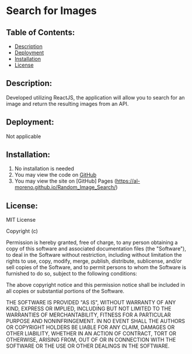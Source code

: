 

# Search for Images

## Table of Contents:
- [Description](#Description)
- [Deployment](#Deployment)
- [Installation](#Installation)
- [License](#License)

## Description: 

Developed utilizing ReactJS, the application will allow you to search for an image and return the resulting images from an API.


## Deployment:

Not applicable



## Installation:

1. No installation is needed
2. You may view the code on [GitHub](https://github.com/al-moreno/Random_Image_Search)
3. You may view the site on [GitHub] Pages (https://al-moreno.github.io/Random_Image_Search/)


## License:

MIT License

Copyright (c)

Permission is hereby granted, free of charge, to any person obtaining a copy of this software and associated documentation files (the "Software"), to deal in the Software without restriction, including without limitation the rights to use, copy, modify, merge, publish, distribute, sublicense, and/or sell copies of the Software, and to permit persons to whom the Software is furnished to do so, subject to the following conditions:

The above copyright notice and this permission notice shall be included in all copies or substantial portions of the Software.

THE SOFTWARE IS PROVIDED "AS IS", WITHOUT WARRANTY OF ANY KIND, EXPRESS OR IMPLIED, INCLUDING BUT NOT LIMITED TO THE WARRANTIES OF MERCHANTABILITY, FITNESS FOR A PARTICULAR PURPOSE AND NONINFRINGEMENT. IN NO EVENT SHALL THE AUTHORS OR COPYRIGHT HOLDERS BE LIABLE FOR ANY CLAIM, DAMAGES OR OTHER LIABILITY, WHETHER IN AN ACTION OF CONTRACT, TORT OR OTHERWISE, ARISING FROM, OUT OF OR IN CONNECTION WITH THE SOFTWARE OR THE USE OR OTHER DEALINGS IN THE SOFTWARE.